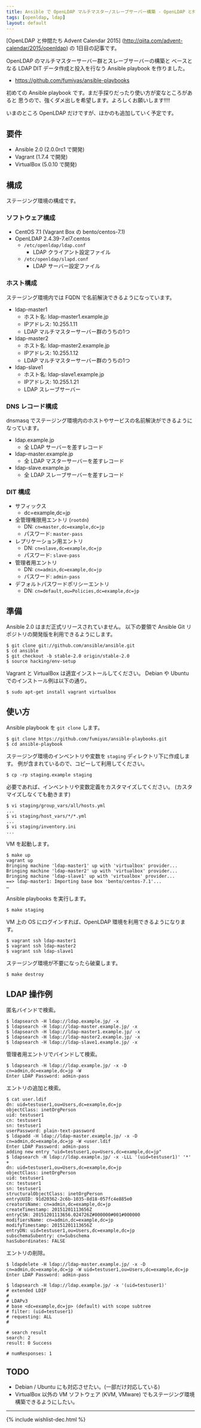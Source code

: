 ```yaml
---
title: Ansible で OpenLDAP マルチマスター/スレーブサーバー構築 - OpenLDAP と仲間たち Advent Calendar 2015
tags: [openldap, ldap]
layout: default
---
```


[OpenLDAP と仲間たち Advent Calendar 2015]
(http://qiita.com/advent-calendar/2015/openldap) の 1日目の記事です。

OpenLDAP のマルチマスターサーバー群とスレーブサーバーの構築と
ベースとなる LDAP DIT データ作成と投入を行なう Ansible playbook を作りました。

  * https://github.com/fumiyas/ansible-playbooks

初めての Ansible playbook です。まだ手探りだったり使い方が変なところがあると
思うので、強くダメ出しを希望します。よろしくお願いします!!!!

いまのところ OpenLDAP だけですが、ほかのも追加していく予定です。

要件
----------------------------------------------------------------------

  * Ansible 2.0 (2.0.0rc1 で開発)
  * Vagrant (1.7.4 で開発)
  * VirtualBox (5.0.10 で開発)

構成
----------------------------------------------------------------------

ステージング環境の構成です。

### ソフトウェア構成

  * CentOS 7.1 (Vagrant Box の bento/centos-7.1)
  * OpenLDAP 2.4.39-7.el7.centos
    * `/etc/openldap/ldap.conf`
      * LDAP クライアント設定ファイル
    * `/etc/openldap/slapd.conf`
      * LDAP サーバー設定ファイル

### ホスト構成

ステージング環境内では FQDN で名前解決できるようになっています。

  * ldap-master1
    * ホスト名: ldap-master1.example.jp
    * IPアドレス: 10.255.1.11
    * LDAP マルチマスターサーバー群のうちの1つ
  * ldap-master2
    * ホスト名: ldap-master2.example.jp
    * IPアドレス: 10.255.1.12
    * LDAP マルチマスターサーバー群のうちの1つ
  * ldap-slave1
    * ホスト名: ldap-slave1.example.jp
    * IPアドレス: 10.255.1.21
    * LDAP スレーブサーバー

### DNS レコード構成

dnsmasq
でステージング環境内のホストやサービスの名前解決ができるようになっています。

  * ldap.example.jp
    * 全 LDAP サーバーを差すレコード
  * ldap-master.example.jp
    * 全 LDAP マスターサーバーを差すレコード
  * ldap-slave.example.jp
    * 全 LDAP スレーブサーバーを差すレコード

### DIT 構成

  * サフィックス
    * dc=example,dc=jp
  * 全管理権限用エントリ (`rootdn`)
    * DN: `cn=master,dc=example,dc=jp`
    * パスワード: `master-pass`
  * レプリケーション用エントリ
    * DN: `cn=slave,dc=example,dc=jp`
    * パスワード: `slave-pass`
  * 管理者用エントリ
    * DN: `cn=admin,dc=example,dc=jp`
    * パスワード: `admin-pass`
  * デフォルトパスワードポリシーエントリ
    * DN: `cn=default,ou=Policies,dc=example,dc=jp`

準備
----------------------------------------------------------------------

Ansible 2.0 はまだ正式リリースされていません。
以下の要領で Ansible Git リポジトリの開発版を利用できるようにします。

```console
$ git clone git://github.com/ansible/ansible.git
$ cd ansible
$ git checkout -b stable-2.0 origin/stable-2.0
$ source hacking/env-setup
```

Vagrant と VirtualBox は適宜インストールしてください。
Debian や Ubuntu でのインストール例は以下の通り。

```console
$ sudo apt-get install vagrant virtualbox
```

使い方
----------------------------------------------------------------------

Ansible playbook を `git clone` します。

```console
$ git clone https://github.com/fumiyas/ansible-playbooks.git
$ cd ansible-playbook
```

ステージング環境のインベントリや変数を `staging` ディレクトリ下に作成します。
例が含まれているので、コピーして利用してください。

```console
$ cp -rp staging.example staging
```

必要であれば、インベントリや変数定義をカスタマイズしてください。
(カスタマイズしなくても動きます)

```console
$ vi staging/group_vars/all/hosts.yml
...
$ vi staging/host_vars/*/*.yml
...
$ vi staging/inventory.ini
...
```

VM を起動します。

```console
$ make up
vagrant up
Bringing machine 'ldap-master1' up with 'virtualbox' provider...
Bringing machine 'ldap-master2' up with 'virtualbox' provider...
Bringing machine 'ldap-slave1' up with 'virtualbox' provider...
==> ldap-master1: Importing base box 'bento/centos-7.1'...
…
```

Ansible playbooks を実行します。

```console
$ make staging
```

VM 上の OS にログインすれば、OpenLDAP 環境を利用できるようになります。

```console
$ vagrant ssh ldap-master1
$ vagrant ssh ldap-master2
$ vagrant ssh ldap-slave1
```

ステージング環境が不要になったら破棄します。

```console
$ make destroy
```

LDAP 操作例
----------------------------------------------------------------------

匿名バインドで検索。

```console
$ ldapsearch -H ldap://ldap.example.jp/ -x
$ ldapsearch -H ldap://ldap-master.example.jp/ -x
$ ldapsearch -H ldap://ldap-master1.example.jp/ -x
$ ldapsearch -H ldap://ldap-master2.example.jp/ -x
$ ldapsearch -H ldap://ldap-slave1.example.jp/ -x
```

管理者用エントリでバインドして検索。

```console
$ ldapsearch -H ldap://ldap.example.jp/ -x -D cn=admin,dc=example,dc=jp -W
Enter LDAP Password: admin-pass
```

エントリの追加と検索。

```console
$ cat user.ldif
dn: uid=testuser1,ou=Users,dc=example,dc=jp
objectClass: inetOrgPerson
uid: testuser1
cn: testuser1
sn: testuser1
userPassword: plain-text-password
$ ldapadd -H ldap://ldap-master.example.jp/ -x -D cn=admin,dc=example,dc=jp -W <user.ldif
Enter LDAP Password: admin-pass
adding new entry "uid=testuser1,ou=Users,dc=example,dc=jp"
$ ldapsearch -H ldap://ldap.example.jp/ -x -LLL '(uid=testuser1)' '*' +
dn: uid=testuser1,ou=Users,dc=example,dc=jp
objectClass: inetOrgPerson
uid: testuser1
cn: testuser1
sn: testuser1
structuralObjectClass: inetOrgPerson
entryUUID: 91d20362-2c6b-1035-8d18-057fc4e885e0
creatorsName: cn=admin,dc=example,dc=jp
createTimestamp: 20151201113656Z
entryCSN: 20151201113656.024726Z#000000#001#000000
modifiersName: cn=admin,dc=example,dc=jp
modifyTimestamp: 20151201113656Z
entryDN: uid=testuser1,ou=Users,dc=example,dc=jp
subschemaSubentry: cn=Subschema
hasSubordinates: FALSE
```

エントリの削除。

```console
$ ldapdelete -H ldap://ldap-master.example.jp/ -x -D cn=admin,dc=example,dc=jp -W uid=testuser1,ou=Users,dc=example,dc=jp
Enter LDAP Password: admin-pass

$ ldapsearch -H ldap://ldap.example.jp/ -x '(uid=testuser1)'
# extended LDIF
#
# LDAPv3
# base <dc=example,dc=jp> (default) with scope subtree
# filter: (uid=testuser1)
# requesting: ALL
#

# search result
search: 2
result: 0 Success

# numResponses: 1
```

TODO
----------------------------------------------------------------------

  * Debian / Ubuntu にも対応させたい。(一部だけ対応している)
  * VirtualBox 以外の VM ソフトウェア (KVM, VMware)
    でもステージング環境構築できるようにしたい。

* * *

{% include wishlist-dec.html %}

